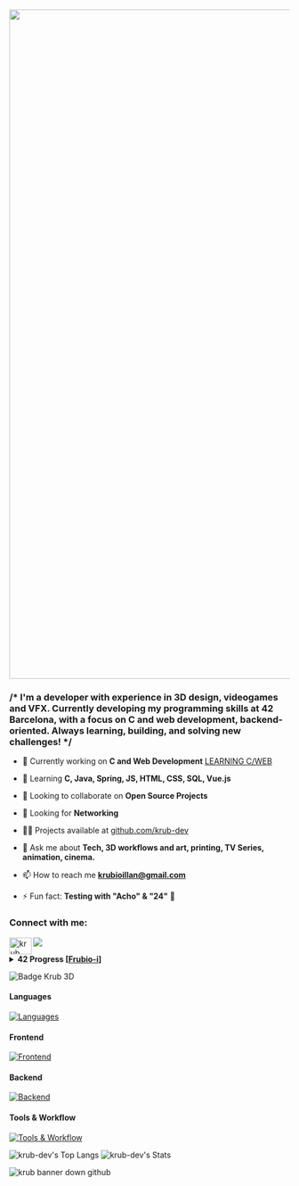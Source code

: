 <h1 align="center">
  <img src="https://iili.io/2U3Hvp4.png" alt="header krub" width="1200" height="auto" style="align: bottom;"> 
</h1>

<h3 align="left">/* I'm a developer with experience in 3D design, videogames and VFX. Currently developing my programming skills at 42 Barcelona, with a focus on C and web development, backend-oriented. Always learning, building, and solving new challenges! */</h3>


- 🔭 Currently working on **C and Web Development** [LEARNING C/WEB](https://www.github.com/krub-dev)

- 🌱 Learning **C, Java, Spring, JS, HTML, CSS, SQL, Vue.js**

- 👯 Looking to collaborate on **Open Source Projects**

- 🤝 Looking for **Networking**

- 👨‍💻 Projects available at [github.com/krub-dev](https://github.com/krub-dev?tab=repositories)

- 💬 Ask me about **Tech, 3D workflows and art, printing, TV Series, animation, cinema.**

- 📫 How to reach me **krubioillan@gmail.com**

- ⚡ Fun fact: **Testing with "Acho" & "24"** 🍋


<h3 align="left">Connect with me:</h3>

<a href="https://linkedin.com/in/krub" target="blank"><img align="left" src="https://raw.githubusercontent.com/rahuldkjain/github-profile-readme-generator/master/src/images/icons/Social/linked-in-alt.svg" alt="krub" height="30" width="40" /></a>
<p align="left">
</p>

![](https://komarev.com/ghpvc/?username=krub-dev&color=yellow&base=200&style=for-the-badge)
<details> <summary><strong>42 Progress [<a href="https://profile.intra.42.fr/users/frubio-i">Frubio-i</a>]</strong></summary>

| Rank | Milestone 0 |
|-----:|-----------|
|   125/100| LIBFT |

| Rank | Milestone 1 |
|-----:|-----------|
|   100/100| PRINTF |
|   100/100| BORN2BEROOT |
|   125/100| GET_NEXT_LINE |

| Rank | Milestone 2 |
|-----:|-----------|
|    84/100| PUSH_SWAP |
|   100/100| EXAM RANK 02 |
|   125/100| MINITALK |
|   110/100| SO_LONG |

| Rank | Milestone 3 |
|-----:|-----------|
|    100/100| PHILOSOPHERS |
|   100/100| MINISHELL |
|   WIP| EXAM RANK 03 |

| Rank | Milestone 4 |
|-----:|-----------|
|    ---| CUB3D / miniRT |
|   ---| CPP00-CPP04 |
|   ---| NETPRACTICE |
|   ---| EXAM RANK 04 |

[![frubio-i's 42 stats](https://badge.mediaplus.ma/kettlebells/frubio-i?1337Badge=off&UM6P=off)](https://profile.intra.42.fr/users/frubio-i)

</details>

![Badge Krub 3D](https://media3.giphy.com/media/v1.Y2lkPTc5MGI3NjExaHAwcDhvcmJ0empuYjdyNWJsaWwwa3F2ejJrY3VxMnJnc2J4eTJreiZlcD12MV9pbnRlcm5hbF9naWZfYnlfaWQmY3Q9Zw/UG9D48EnnHHMYYHZvJ/giphy.gif)

#### Languages

[![Languages](https://skillicons.dev/icons?i=c,java,js)](https://github.com/krub-dev#lenguages)

#### Frontend
[![Frontend](https://skillicons.dev/icons?i=vue,html,css,js,vite,threejs)](https://github.com/krub-dev#frontend)

#### Backend
[![Backend](https://skillicons.dev/icons?i=java,spring,express,nodejs,mysql,postgres,supabase)](https://github.com/krub-dev#backend)

#### Tools & Workflow
[![Tools & Workflow](https://skillicons.dev/icons?i=c,vim,vscode,idea,docker,postman,git,github,bash,linux)](https://github.com/krub-dev#tools-workflow)

![krub-dev's Top Langs](https://github-readme-stats.vercel.app/api/top-langs/?username=krub-dev&theme=gruvbox&hide=javascript,html)
![krub-dev's Stats](https://github-readme-stats.vercel.app/api?username=krub-dev&theme=gruvbox&show_icons=true&hide_border=false&count_private=true)

<picture>
 <source media="(prefers-color-scheme: dark)" srcset="https://iili.io/2nAdfku.png">
 <source media="(prefers-color-scheme: light)" srcset="https://iili.io/2nAdfku.png">
 <img alt="krub banner down github" src="https://iili.io/2nAdfku.png">
</picture>

